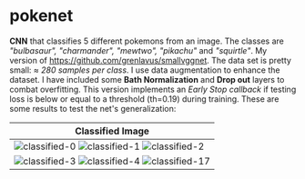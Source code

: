 # pokenet
**CNN** that classifies 5 different pokemons from an image. The classes are _"bulbasaur", "charmander", "mewtwo", "pikachu"_ and _"squirtle"_. My version of https://github.com/grenlavus/smallvggnet. The data set is pretty small: ≈ _280 samples per class_. I use data augmentation to enhance the dataset. I have included some **Bath Normalization** and **Drop out** layers to combat overfitting. This version implements an _Early Stop callback_ if testing loss is below or equal to a threshold (th=0.19) during training. These are some results to test the net's generalization:

|        Classified Image        |
|--------------------------------|
|![classified-0](https://user-images.githubusercontent.com/8327505/156254795-e153855d-e46c-4a29-a799-dfa04205949d.png) ![classified-1](https://user-images.githubusercontent.com/8327505/156254802-21fa4df9-aec4-421c-b972-ab934c05cde9.png) ![classified-2](https://user-images.githubusercontent.com/8327505/156254848-9ebfe372-3536-4e26-85d9-e53ed1b714bb.png)|
|![classified-3](https://user-images.githubusercontent.com/8327505/156254873-b65e31c3-1cf1-4a05-be21-f3b97be2ceb6.png) ![classified-4](https://user-images.githubusercontent.com/8327505/156254891-192c4cbd-1a3f-40f3-8ea4-40db8643b1e2.png) ![classified-17](https://user-images.githubusercontent.com/8327505/156255325-642e7c3c-2f7d-4774-a5ea-44bf109fbe30.png)|



